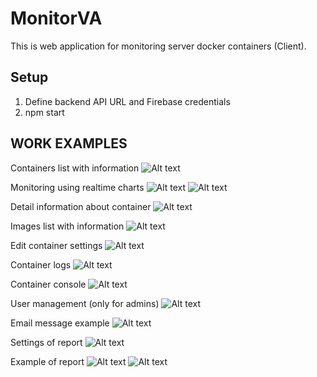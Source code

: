 # MonitorVA
This is web application for monitoring server docker containers (Client).
## Setup
1) Define backend API URL and Firebase credentials
2) npm start

## WORK EXAMPLES
Containers list with information
![Alt text](https://github.com/AminLexs/monitorVA-frontend/blob/master/screenshots/img.png)

Monitoring using realtime charts
![Alt text](https://github.com/AminLexs/monitorVA-frontend/blob/master/screenshots/img_1.png)
![Alt text](https://github.com/AminLexs/monitorVA-frontend/blob/master/screenshots/img_2.png)

Detail information about container
![Alt text](https://github.com/AminLexs/monitorVA-frontend/blob/master/screenshots/img_3.png)

Images list with information
![Alt text](https://github.com/AminLexs/monitorVA-frontend/blob/master/screenshots/img_4.png)

Edit container settings
![Alt text](https://github.com/AminLexs/monitorVA-frontend/blob/master/screenshots/img_5.png)

Container logs
![Alt text](https://github.com/AminLexs/monitorVA-frontend/blob/master/screenshots/img_6.png)

Container console
![Alt text](https://github.com/AminLexs/monitorVA-frontend/blob/master/screenshots/img_7.png)

User management (only for admins)
![Alt text](https://github.com/AminLexs/monitorVA-frontend/blob/master/screenshots/img_8.png)

Email message example
![Alt text](https://github.com/AminLexs/monitorVA-frontend/blob/master/screenshots/img_9.png)

Settings of report
![Alt text](https://github.com/AminLexs/monitorVA-frontend/blob/master/screenshots/img_10.png)

Example of report
![Alt text](https://github.com/AminLexs/monitorVA-frontend/blob/master/screenshots/img_11.png)
![Alt text](https://github.com/AminLexs/monitorVA-frontend/blob/master/screenshots/img_12.png)



